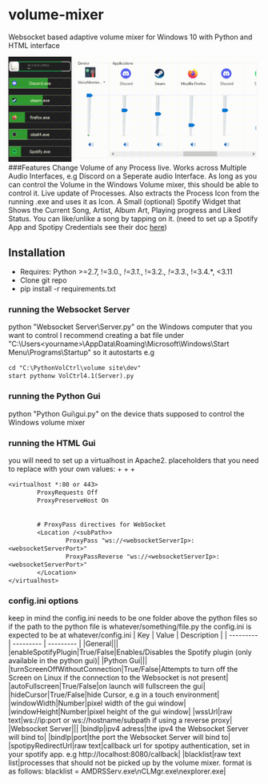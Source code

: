 # volume-mixer
Websocket based adaptive volume mixer for Windows 10 with Python and HTML interface

![Features showcase gif](docs/features.gif)
###Features
Change Volume of any Process live.
Works across Multiple Audio Interfaces, e.g Discord on a Seperate audio Interface.
As long as you can control the Volume in the Windows Volume mixer, this should be able to control it.
Live update of Processes.
Also extracts the Process Icon from the running .exe and uses it as Icon.
A Small (optional) Spotify Widget that Shows the Current Song, Artist, Album Art, Playing progress and Liked Status. You can like/unlike a song by tapping on it.
(need to set up a Spotify App and Spotipy Credentials see their doc [here](https://spotipy.readthedocs.io/en/2.22.1/#quick-start))

## Installation
+ Requires: Python >=2.7, !=3.0.*, !=3.1.*, !=3.2.*, !=3.3.*, !=3.4.*, <3.11 
+ Clone git repo
+ pip install -r requirements.txt
### running the Websocket Server
python "Websocket Server\Server.py" on the Windows computer that you want to control
I recommend creating a bat file under "C:\Users\<yourname>\AppData\Roaming\Microsoft\Windows\Start Menu\Programs\Startup" so it autostarts
e.g
```
cd "C:\PythonVolCtrl\volume site\dev"
start pythonw VolCtrl4.1(Server).py
```
### running the Python Gui
python "Python Gui\gui.py" on the device thats supposed to control the Windows volume mixer

### running the HTML Gui
you will need to set up a virtualhost in Apache2.
placeholders that you need to replace with your own values:
+<websocketServerIp>
+<websocketServerPort>
+<subPath>
```
<virtualhost *:80 or 443>
        ProxyRequests Off
        ProxyPreserveHost On


        # ProxyPass directives for WebSocket
        <Location /<subPath>>
                ProxyPass "ws://<websocketServerIp>:<websocketServerPort>"
                ProxyPassReverse "ws://<websocketServerIp>:<websocketServerPort>"
        </Location>
</virtualhost>
```

### config.ini options
keep in mind the config.ini needs to be one folder above the python files so if the path to the python file is whatever/something/file.py the config.ini is expected to be at whatever/config.ini
| Key      | Value | Description |
| --------- | --------- | --------- |
|General|||
|enableSpotifyPlugin|True/False|Enables/Disables the Spotify plugin (only available in the python gui)|
|Python Gui|||
|turnScreenOffWithoutConnection|True/False|Attempts to turn off the Screen on Linux if the connection to the Websocket is not present|
|autoFullscreen|True/False|on launch will fullscreen the gui|
|hideCursor|True/False|hide Cursor, e.g in a touch environment|
|windowWidth|Number|pixel width of the gui window|
|windowHeight|Number|pixel height of the gui window|
|wssUrl|raw text|ws://ip:port or ws://hostname/subpath if using a reverse proxy|
|Websocket Server|||
|bindIp|ipv4 adress|the ipv4 the Websocket Server will bind to|
|bindIp|port|the port the Websocket Server will bind to|
|spotipyRedirectUrl|raw text|callback url for spotipy authentication, set in your spotify app. e.g http://localhost:8080/callback|
|blacklist|raw text list|processes that should not be picked up by the volume mixer. format is as follows: blacklist = AMDRSServ.exe\nCLMgr.exe\nexplorer.exe|
